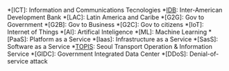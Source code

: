 [nia]: http://eng.www.nia.or.kr
[idb]: https://www.iadb.org/en
[topis-en]: http://topis.seoul.go.kr/eng/main/main.jsp
[topis]: http://topis.seoul.go.kr/

[ahhLab]: http://global.ahnlab.com/site/main.do
[gfc]: http://www.gfcon.co.kr/pc
[synapsoft]: http://www.synapsoft.co.kr/jsp/main/main.jsp
[eGovFrameCenter]: http://eng.egovframe.go.kr
[eGovFrameCenterOpen]: http://open.egovframe.go.kr
[eungdapso]: http://eungdapso.seoul.go.kr/

[data.go.kr]: http://data.go.kr
[gov.kr]: https://www.gov.kr/portal/main

*[ICT]: Information and Communications Tecnologies
*[IDB]: Inter-American Development Bank
*[LAC]: Latin America and Caribe
*[G2G]: Gov to Government
*[G2B]: Gov to Business
*[G2C]: Gov to citizens
*[IoT]: Internet of Things
*[AI]: Artifical Inteligence
*[ML]: Machine Learning 
*[PaaS]: Platform as a Service
*[Iaas]: Infrastructure as a Service
*[SasS]: Software as a Service
*[TOPIS]: Seoul Transport Operation & Information Service
*[GIDC]: Government Integrated Data Center
*[DDoS]: Denial-of-service attack
